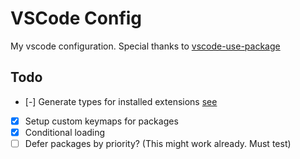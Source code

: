 # VSCode Config

My vscode configuration. Special thanks to [vscode-use-package](https://github.com/bodil/vscode-use-package)

## Todo

- [-] Generate types for installed extensions [see](https://github.com/bcherny/json-schema-to-typescript)
- [x] Setup custom keymaps for packages
- [x] Conditional loading
- [ ] Defer packages by priority? (This might work already. Must test)
